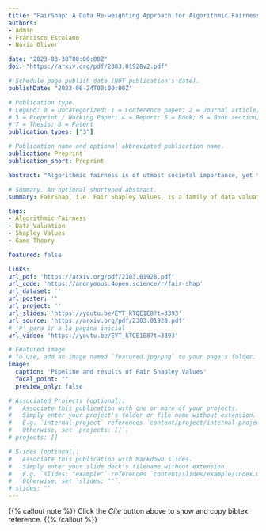```yaml
---
title: "FairShap: A Data Re-weighting Approach for Algorithmic Fairness based on Shapley Values"
authors:
- admin
- Francisco Escolano
- Nuria Oliver

date: "2023-03-30T00:00:00Z"
doi: "https://arxiv.org/pdf/2303.01928v2.pdf"

# Schedule page publish date (NOT publication's date).
publishDate: "2023-06-24T00:00:00Z"

# Publication type.
# Legend: 0 = Uncategorized; 1 = Conference paper; 2 = Journal article;
# 3 = Preprint / Working Paper; 4 = Report; 5 = Book; 6 = Book section;
# 7 = Thesis; 8 = Patent
publication_types: ["3"]

# Publication name and optional abbreviated publication name.
publication: Preprint
publication_short: Preprint

abstract: "Algorithmic fairness is of utmost societal importance, yet the current trend in large-scale machine learning models requires training with massive datasets that are typically biased. In this context, pre-processing methods that focus on modeling and correcting bias in the data emerge as valuable approaches. In this paper, we propose ***FairShap***, a novel pre-processing (re-weighting) method for fair algorithmic decision-making through data valuation by means of Shapley Values. Our approach is model agnostic and easily interpretable, as it measures the contribution of each training data point to a predefined fairness metric. We empirically validate ***FairShap*** on several state-of-the-art datasets of different nature, with a variety of training scenarios and models and show how it outperforms other methods, yielding fairer models with higher or similar levels of accuracy. We also illustrate ***FairShap***'s interpretability by means of histograms and latent space visualizations. We believe that this work represents a promising direction in interpretable and model-agnostic approaches to algorithmic fairness that yield competitive accuracy even when only biased datasets are available."

# Summary. An optional shortened abstract.
summary: FairShap, i.e. Fair Shapley Values, is a family of data valuation functions for Algorithmic Fairness based on Game Theory which can be used as a novel, interpretable, pre-processing and model-agnostic (re-weighting) method for fair algorithmic decision-making.

tags:
- Algorithmic Fairness
- Data Valuation
- Shapley Values
- Game Theory

featured: false

links:
url_pdf: 'https://arxiv.org/pdf/2303.01928.pdf'
url_code: 'https://anonymous.4open.science/r/fair-shap'
url_dataset: ''
url_poster: ''
url_project: ''
url_slides: 'https://youtu.be/EYT_kTQE1E8?t=3393'
url_source: 'https://arxiv.org/pdf/2303.01928.pdf' 
# '#' para ir a la pagina inicial
url_video: 'https://youtu.be/EYT_kTQE1E8?t=3393'

# Featured image
# To use, add an image named `featured.jpg/png` to your page's folder. 
image:
  caption: 'Pipeline and results of Fair Shapley Values'
  focal_point: ""
  preview_only: false

# Associated Projects (optional).
#   Associate this publication with one or more of your projects.
#   Simply enter your project's folder or file name without extension.
#   E.g. `internal-project` references `content/project/internal-project/index.md`.
#   Otherwise, set `projects: []`.
# projects: []

# Slides (optional).
#   Associate this publication with Markdown slides.
#   Simply enter your slide deck's filename without extension.
#   E.g. `slides: "example"` references `content/slides/example/index.md`.
#   Otherwise, set `slides: ""`.
# slides: ""
---
```


{{% callout note %}}
Click the *Cite* button above to show and copy bibtex reference.
{{% /callout %}}

